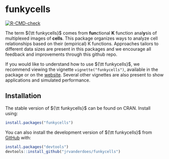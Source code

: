 
<!-- README.md is generated from README.Rmd. Please edit that file -->

# funkycells

<!-- badges: start -->

[![R-CMD-check](https://github.com/jrvanderdoes/funkycells/actions/workflows/R-CMD-check.yaml/badge.svg)](https://github.com/jrvanderdoes/funkycells/actions/workflows/R-CMD-check.yaml)
<!-- badges: end -->

The term ${\tt funkycells}$ comes from **fun**ctional **K** function
anal**y**sis of multiplexed images of **cells**. This package organizes
ways to analyze cell relationships based on their (empirical) K
functions. Approaches tailors to different data sizes are present in
this packages and we encourage all feedback and improvements through
this github repo.

If you would like to understand how to use ${\tt funkycells}$, we
recommend viewing the vignette `vignette("funkycells")`, available in
the package or on the
[website](https://jrvanderdoes.github.io/funkycells/). Several other
vignettes are also present to show applications and simulated
performance.

## Installation

The stable version of ${\tt funkycells}$ can be found on CRAN. Install
using:

``` r
install.packages("funkycells")
```

You can also install the development version of ${\tt funkycells}$ from
[GitHub](https://github.com/) with:

``` r
install.packages("devtools")
devtools::install_github("jrvanderdoes/funkycells")
```

<!-- 
Don't forget to build this! devtools::build_readme() , also check out https://github.com/r-lib/actions/tree/v1/examples to setup github actions for it 
-->
